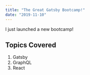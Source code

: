 ```yaml
---
title: "The Great Gatsby Bootcamp!"
date: "2019-11-10"
---
```


I just launched a new bootcamp!

## Topics Covered

1. Gatsby
2. GraphQL
3. React



